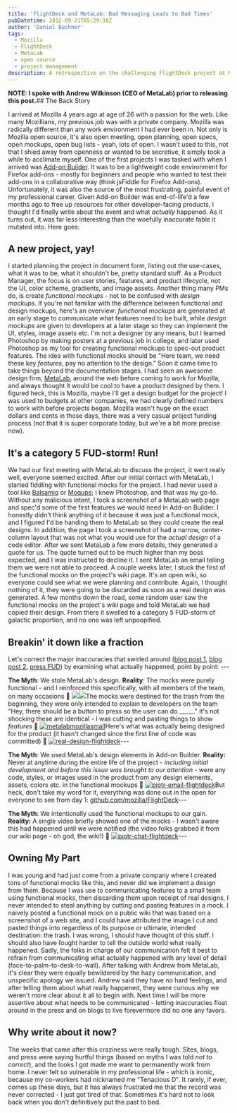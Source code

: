 ```yaml
---
title: 'FlightDeck and MetaLab: Bad Messaging Leads to Bad Times'
pubDatetime: 2012-09-21T05:29:16Z
author: 'Daniel Buchner'
tags:
  - Mozilla
  - FlightDeck
  - MetaLab
  - open source
  - project management
description: A retrospective on the challenging FlightDeck project at Mozilla, exploring how miscommunication and bad messaging can derail even well-intentioned collaborations.
---
```


**NOTE: I spoke with Andrew Wilkinson (CEO of MetaLab) prior to releasing this post.**## The Back Story

I arrived at Mozilla 4 years ago at age of 26 with a passion for the web. Like many Mozillians, my previous job was with a private company. Mozilla was radically different than any work environment I had ever been in. Not only is Mozilla open source, it's also open meeting, open planning, open specs, open mockups, open bug lists - yeah, lots of open. I wasn't used to this, not that I shied away from openness or wanted to be secretive, it simply took a while to acclimate myself. One of the first projects I was tasked with when I arrived was [Add-on Builder](https://builder.addons.mozilla.org/). It was to be a lightweight code environment for Firefox add-ons - mostly for beginners and people who wanted to test their add-ons in a collaborative way (think jsFiddle for Firefox Add-ons). Unfortunately, it was also the source of the most frustrating, painful event of my professional career. Given Add-on Builder was end-of-life'd a few months ago to free up resources for other developer-facing products, I thought I'd finally write about the event and what *actually* happened. As it turns out, it was far less interesting than the woefully inaccurate fable it mutated into. Here goes:

## A new project, yay!

I started planning the project in document form, listing out the use-cases, what it was to be, what it shouldn't be, pretty standard stuff. As a Product Manager, the focus is on user stories, features, and product lifecycle, not the UI, color scheme, gradients, and image assets. Another thing many PMs do, is create *functional mockups* - not to be confused with *design mockups*. If you're not familiar with the difference between functional and design mockups, here's an overview: *functional mockups* are generated at an early stage to communicate what features need to be built, while *design mockups* are given to developers at a later stage so they can implement the UI, styles, image assets etc. I'm not a designer by any means, but I learned Photoshop by making posters at a previous job in college, and later used Photoshop as my tool for creating functional mockups to spec-out product features. The idea with functional mocks should be "Here team, we need these key *features*, pay no attention to the design." Soon it came time to take things beyond the documentation stages. I had seen an awesome design firm, [MetaLab](http://metalabdesign.com/ "MetaLab"), around the web before coming to work for Mozilla, and always thought it would be cool to have a product designed by them. I figured heck, this is Mozilla, maybe I'll get a design budget for the project! I was used to budgets at other companies, we had clearly defined numbers to work with before projects began. Mozilla wasn't huge on the exact dollars and cents in those days, there was a very casual project funding process (not that it is super corporate today, but we're a bit more precise now).

## It's a category 5 FUD-storm! Run!

We had our first meeting with MetaLab to discuss the project, it went really well, everyone seemed excited. After our initial contact with MetaLab, I started fiddling with functional mocks for the project. I had never used a tool like [Balsamiq](http://balsamiq.com/) or [Moqups](https://moqups.com/); I knew Photoshop, and that was my go-to. Without any malicious intent, I took a screenshot of a MetaLab web page and spec'd some of the first features we would need in Add-on Builder. I honestly didn't think anything of it because it was just a functional mock, and I figured I'd be handing them to MetaLab so they could create the real designs. In addition, the page I took a screenshot of had a narrow, center-column layout that was not what you would use for the *actual design* of a code editor. After we sent MetaLab a few more details, they generated a quote for us. The quote turned out to be much higher than my boss expected, and I was instructed to decline it. I sent MetaLab an email telling them we were not able to proceed. A couple weeks later, I stuck the first of the functional mocks on the project's wiki page. It's an open wiki, so everyone could see what we were planning and contribute. Again, I thought nothing of it, they were going to be discarded as soon as a real design was generated. A few months down the road, some random user saw the functional mocks on the project's wiki page and told MetaLab we had copied their design. From there it swelled to a category 5 FUD-storm of galactic proportion, and no one was left unpoopified.

## Breakin' it down like a fraction

Let's correct the major inaccuracies that swirled around ([blog post 1](http://blog.metalabdesign.com/post/437932602/metalab-goes-open-source), [blog post 2](http://blog.metalabdesign.com/post/440371465/the-great-mozilla-debacle), [press FUD](http://techcrunch.com/2010/03/09/metalab-accuses-mozilla-of-plagiarizing-its-design/)) by examining what actually happened, point by point: ---

**The Myth**: We stole MetaLab's design. **Reality**: The mocks were purely functional - and I reinforced this specifically, with all members of the team, on many occasions  [![](../../assets/images/sean-email1.png)](../../assets/images/sean-email1.png)[![](../../assets/images/aza-chat-flightdeck.png)](../../assets/images/aza-chat-flightdeck.png)The mocks were destined for the trash from the beginning, they were only intended to explain to developers on the team "Hey, there should be a button to press so the user can do _____." It's not shocking these are identical - I was cutting and pasting things to show *features*  [![metalabmozillasmall](../../assets/images/metalabmozillasmall.png)](../../assets/images/metalabmozillasmall.png)Here's what was actually being designed for the product (it hasn't changed since the first line of code was committed)  [![real-design-flightdeck](../../assets/images/real-design-flightdeck.png)](../../assets/images/real-design-flightdeck.png)---

**The Myth**: We used MetaLab's design elements in Add-on Builder. **Reality:** Never at anytime during the entire life of the project - *including initial development and before this issue was brought to our attention* - were any code, styles, or images used in the product from any design elements, assets, colors etc. in the functional mockups  [![piotr-email-flightdeck](../../assets/images/piotr-email-flightdeck.png)](../../assets/images/piotr-email-flightdeck.png)But heck, don't take my word for it, everything was done out in the open for everyone to see from day 1: [github.com/mozilla/FlightDeck](https://github.com/mozilla/FlightDeck)---

**The Myth**: We intentionally used the functional mockups to our gain. **Reality:** A single video briefly showed one of the mocks - I wasn't aware this had happened until we were notified (the video folks grabbed it from our wiki page - oh god, the wiki!)  [![piotr-chat-flightdeck](../../assets/images/piotr-chat-flightdeck.png)](../../assets/images/piotr-chat-flightdeck.png)---

## Owning My Part

I was young and had just come from a private company where I created tons of functional mocks like this, and never did we implement a design from them. Because I was use to communicating features to a small team using functional mocks, then discarding them upon receipt of real designs, I never intended to steal anything by cutting and pasting features in a mock. I naively posted a functional mock on a public wiki that was based on a screenshot of a web site, and I could have attributed the image I cut and pasted things into regardless of its purpose or ultimate, intended destination: the trash. I was wrong, I should have thought of this stuff. I should also have fought harder to tell the outside world what really happened. Sadly, the folks in charge of our communication felt it best to refrain from communicating what actually happened with any level of detail (face-to-palm-to-desk-to-wall). After talking with Andrew from MetaLab, it's clear they were equally bewildered by the hazy communication, and unspecific apology we issued. Andrew said they have no hard feelings, and after telling them about what really happened, they were curious why we weren't more clear about it all to begin with. Next time I will be more assertive about what needs to be communicated - letting inaccuracies float around in the press and on blogs to live forevermore did no one any favors.

## Why write about it now?

The weeks that came after this craziness were really tough. Sites, blogs, and press were saying hurtful things (based on myths I was told *not to correct*), and the looks I got made me want to permanently work from home. I never felt so vulnerable in my professional life - which is ironic, because my co-workers had nicknamed me "Tenacious D". It rarely, if ever, comes up these days, but it has always frustrated me that the record was never corrected - I just got tired of that. Sometimes it's hard not to look back when you don't definitively put the past to bed.